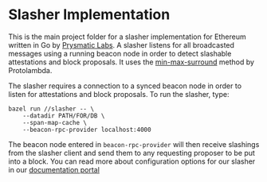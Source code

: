 # Slasher Implementation

This is the main project folder for a slasher implementation for Ethereum written in Go by [Prysmatic Labs](https://prysmaticlabs.com). A slasher listens for all broadcasted messages using a running beacon node in order to detect slashable attestations and block proposals. 
It uses the [min-max-surround](https://github.com/protolambda/eth2-surround#min-max-surround) method by Protolambda.

The slasher requires a connection to a synced beacon node in order to listen for attestations and block proposals. To run the slasher, type:
```
bazel run //slasher -- \
    --datadir PATH/FOR/DB \
    --span-map-cache \
    --beacon-rpc-provider localhost:4000
```

The beacon node entered in `beacon-rpc-provider` will then receive slashings from the slasher client and send them to any requesting proposer to be put into a block. You can read more about configuration options for our slasher in our [documentation portal](https://docs.prylabs.network/docs/prysm-usage/slasher)
